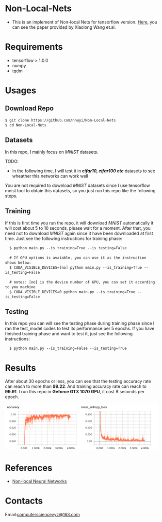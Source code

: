 # Non-Local-Nets
  - This is an implement of Non-local Nets for tensorflow version. [Here](https://arxiv.org/pdf/1711.07971.pdf), you can see the paper provided by Xiaolong Wang et.al.

# Requirements
  - tensorflow > 1.0.0
  - numpy
  - tqdm

# Usages
## Download Repo
    $ git clone https://github.com/nnuyi/Non-Local-Nets
    $ cd Non-Local-Nets

## Datasets
  In this repo, I mainly focus on *MNIST* datasets.
  
  TODO:
  - In the following time, I will test it in ***cifar10, cifar100 etc*** datasets to see wheather this networks can work well
  
  You are not required to download *MNIST* datasets since I use tensorflow mnist tool to obtain this datasets, so you just run this repo like the following steps.
  
## Training
  If this is first time you run the repo, it will download *MNIST* automatically it will cost about 5 to 10 seconds, please wait for a moment. After that, you need not to download *MNIST* again since it have been downloaded at first time. Just see the following instructions for training phase:
    
      $ python main.py --is_training=True --is_testing=False
      
      # If GPU options is avaiable, you can use it as the instruction shows below:
      $ CUDA_VISIBLE_DEVICES=[no] python main.py --is_training=True --is_testing=False
      
      # notes: [no] is the device number of GPU, you can set it according to you machine
      $ CUDA_VISIBLE_DEVICES=0 python main.py --is_training=True --is_testing=False
      
## Testing
  In this repo you can will see the testing phase during training phase since I ran the test_model codes to test its performance per 5 epochs.
  If you have finished training phase and want to test it, just see the following instructions:
  
      $ python main.py --is_training=False --is_testing=True
  
# Results
  After about 30 epochs or less, you can see that the testing accuracy rate can reach to more than **$99.22%$**. And training accuracy rate can reach to **$99.91%$**. I run this repo in **Geforce GTX 1070 GPU**, it cost 8 seconds per epoch.
  
  <p align='center'><img src='./figure/figure.png'/></p>
  
# References
  - [Non-local Neural Networks](https://arxiv.org/pdf/1711.07971.pdf)
  
# Contacts
  Email:computerscienceyyz@163.com
